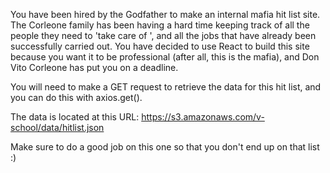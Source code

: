 You have been hired by the Godfather to make an internal mafia hit list site. The Corleone family has been having a hard time keeping track of all the people they need to 'take care of ', and all the jobs that have already been successfully carried out. You have decided to use React to build this site because you want it to be professional (after all, this is the mafia), and Don Vito Corleone has put you on a deadline.

You will need to make a GET request to retrieve the data for this hit list, and you can do this with axios.get().

The data is located at this URL: https://s3.amazonaws.com/v-school/data/hitlist.json

Make sure to do a good job on this one so that you don't end up on that list :)
